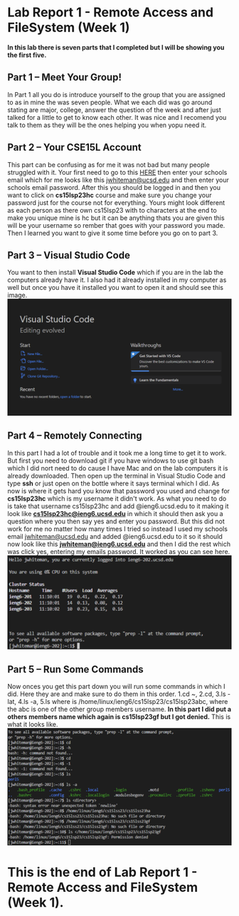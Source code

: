 # Lab Report 1 - Remote Access and FileSystem (Week 1)
**In this lab there is seven parts that I completed but I will be showing you the first five.**


## Part 1 – Meet Your Group!
In Part 1 all you do is introduce yourself to the group that you are assigned to as in mine the was seven people. What we each did was go around stating are major, college, answer the question of the week and after just talked for a little to get to know each other. It was nice and I recomend you talk to them as they will be the ones helping you when yopu need it. 

## Part 2 – Your CSE15L Account
This part can be confusing as for me it was not bad but many people struggled with it. Your first need to go to this [HERE](https://sdacs.ucsd.edu/~icc/index.php) then enter your schools email which for me looks like this jwhiteman@ucsd.edu and then enter your schools email password. After this you should be logged in and then you want to click on **cs15lsp23hc** course and make sure you change your password just for the course not for everything. Yours might look different as each person as there own cs15lsp23 with to characters at the end to make you unique mine is hc but it can be anything thats you are given this will be your username so rember that goes with your password you made. Then I learned you want to give it some time before you go on to part 3. 

## Part 3 – Visual Studio Code
You want to then install **Visual Studio Code** which if you are in the lab the computers already have it. I also had it already installed in my computer as well but once you have it installed you want to open it and should see this image.
![Image](Part3.png)

## Part 4 – Remotely Connecting
In this part I had a lot of trouble and it took me a long time to get it to work. But first you need to download git if you have windows to use git bash which I did nort need to do cause I have Mac and on the lab computers it is already downloaded. Then open up the terminal in Visual Studio Code and type **ssh** or just open on the bottle where it says terminal which I did. As now is where it gets hard you know that password you used and change for **cs15lsp23hc** which is my username it didn't work. As what you need to do is take that username cs15lsp23hc and add @ieng6.ucsd.edu to it making it look like **cs15lsp23hc@ieng6.ucsd.edu** in which it should then ask you a question where you then say yes and enter you password. But this did not work for me no matter how many times I tried so instead I used my schools email jwhiteman@ucsd.edu and added @ieng6.ucsd.edu to it so it should now look like this **jwhiteman@ieng6.ucsd.edu** and then I did the rest which was click yes, entering my emails password. It worked as you can see here. 
![Image](Part4.png)

## Part 5 – Run Some Commands
Now onces you get this part down you will run some commands in which I did. Here they are and make sure to do them in this order.
1.cd ~, 2.cd, 3.ls -lat, 4.ls -a, 5.ls <directory> where <directory> is /home/linux/ieng6/cs15lsp23/cs15lsp23abc, where the abc is one of the other group members username. 
**In this part I did put a others members name which again is cs15lsp23gf but I got denied.**
This is what it looks like.
![Image](Part5.png)
  
# This is the end of Lab Report 1 - Remote Access and FileSystem (Week 1).
